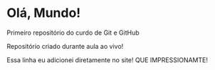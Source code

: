 # Olá, Mundo!
 Primeiro repositório do curdo de Git e GitHub

 Repositório criado durante aula ao vivo!
 
 Essa linha eu adicionei diretamente  no site! QUE IMPRESSIONAMTE!

